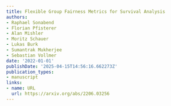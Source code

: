 ```yaml
---
title: Flexible Group Fairness Metrics for Survival Analysis
authors:
- Raphael Sonabend
- Florian Pfisterer
- Alan Mishler
- Moritz Schauer
- Lukas Burk
- Sumantrak Mukherjee
- Sebastian Vollmer
date: '2022-01-01'
publishDate: '2025-04-15T14:56:16.662273Z'
publication_types:
- manuscript
links:
- name: URL
  url: https://arxiv.org/abs/2206.03256
---
```

